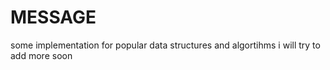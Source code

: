 # MESSAGE
some implementation for popular data structures and algortihms i will try to add more soon
